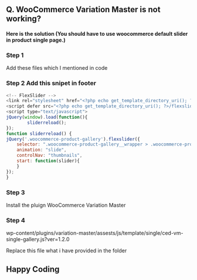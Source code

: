 ## Q. WooCommerce Variation Master is not working?

#### Here is the solution (You should have to use woocommerce default slider in product single page.)

### Step 1
Add these files which I mentioned in code

### Step 2 Add this snipet in footer
```javascript
<!-- FlexSlider -->
<link rel="stylesheet" href="<?php echo get_template_directory_uri(); ?>/flexslider/css/flexslider.css" type="text/css" media="screen" />
<script defer src="<?php echo get_template_directory_uri(); ?>/flexslider/js/jquery.flexslider.js"></script>
<script type="text/javascript">
jQuery(window).load(function(){
		sliderreload();
});
function sliderreload() {
jQuery('.woocommerce-product-gallery').flexslider({
	selector: ".woocommerce-product-gallery__wrapper > .woocommerce-product-gallery__image",
	animation: "slide",
	controlNav: "thumbnails",
	start: function(slider){
	}
});
}
```

### Step 3
Install the pluign
WooCommerce Variation Master

### Step 4
wp-content/plugins/variation-master/assests/js/template/single/ced-vm-single-gallery.js?ver=1.2.0

Replace this file what i have provided in the folder


## Happy Coding




